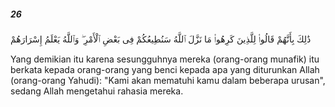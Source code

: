 ##### 26

<span class="ayah">ذَٰلِكَ بِأَنَّهُمْ قَالُوا۟ لِلَّذِينَ كَرِهُوا۟ مَا نَزَّلَ ٱللَّهُ سَنُطِيعُكُمْ فِى بَعْضِ ٱلْأَمْرِ ۖ وَٱللَّهُ يَعْلَمُ إِسْرَارَهُمْ</span>

<span class="ayah_translation">Yang demikian itu karena sesungguhnya mereka (orang-orang munafik) itu berkata kepada orang-orang yang benci kepada apa yang diturunkan Allah (orang-orang Yahudi): "Kami akan mematuhi kamu dalam beberapa urusan", sedang Allah mengetahui rahasia mereka.</span>
